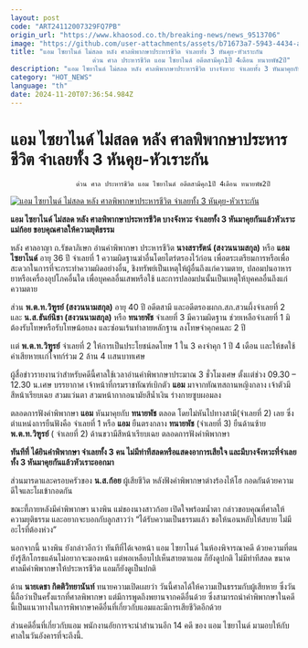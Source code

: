 ```yaml
---
layout: post
code: "ART24112007329FQ7PB"
origin_url: "https://www.khaosod.co.th/breaking-news/news_9513706"
image: "https://github.com/user-attachments/assets/b71673a7-5943-4434-a5d3-e49cb0462612"
title: "แอม ไซยาไนด์ ไม่สลด หลัง ศาลพิพากษาประหารชีวิต จำเลยทั้ง 3 หันคุย-หัวเราะกัน
                    ด่วน ศาล ประหารชีวิต แอม ไซยาไนด์ อดีตสามีคุก1ปี 4เดือน ทนายพัช2ปี"
description: "แอม ไซยาไนด์ ไม่สลด หลัง ศาลพิพากษาประหารชีวิต บางจังหวะ จำเลยทั้ง 3 หันมาคุยกันแล้วหัวเราะ แม่ก้อย ขอบคุณศาลให้ความยุติธรรม "
category: "HOT_NEWS"
language: "th"
date: 2024-11-20T07:36:54.984Z
---
```


# แอม ไซยาไนด์ ไม่สลด หลัง ศาลพิพากษาประหารชีวิต จำเลยทั้ง 3 หันคุย-หัวเราะกัน
                    ด่วน ศาล ประหารชีวิต แอม ไซยาไนด์ อดีตสามีคุก1ปี 4เดือน ทนายพัช2ปี

[![แอม ไซยาไนด์ ไม่สลด หลัง ศาลพิพากษาประหารชีวิต จำเลยทั้ง 3 หันคุย-หัวเราะกัน](https://www.khaosod.co.th/wpapp/uploads/2024/11/AM.jpg "แอม ไซยาไนด์ ไม่สลด หลัง ศาลพิพากษาประหารชีวิต จำเลยทั้ง 3 หันคุย-หัวเราะกัน")](https://www.khaosod.co.th/wpapp/uploads/2024/11/AM.jpg)

**แอม ไซยาไนด์ ไม่สลด หลัง ศาลพิพากษาประหารชีวิต บางจังหวะ จำเลยทั้ง 3 หันมาคุยกันแล้วหัวเราะ แม่ก้อย ขอบคุณศาลให้ความยุติธรรม**

หลัง ศาลอาญา ถ.รัชดาภิเษก อ่านคำพิพากษา ประหารชีวิต **นางสรารัตน์ (สงวนนามสกุล)** หรือ **แอม ไซยาไนด์** อายุ 36 ปี จำเลยที่ 1 ความผิดฐานฆ่าอื่นโดยไตร่ตรองไว้ก่อน เพื่อตระเตรียมการหรือเพื่อสะดวกในการที่จะกระทำความผิดอย่างอื่น, ชิงทรัพย์เป็นเหตุให้ผู้อื่นถึงแก่ความตาย, ปลอมปนอาหาร ยาหรือเครื่องอุปโภคอื่นใด เพื่อบุคคลอื่นเสพหรือใช้ และการปลอมปนนั้นเป็นเหตุให้บุคคลอื่นถึงแก่ความตาย

ส่วน **พ.ต.ท.วิฑูรย์ (สงวนนามสกุล)** อายุ 40 ปี อดีตสามี และอดีตรองผกก.สภ.สวนผึ้งจำเลยที่ 2 และ **น.ส.ธันย์นิชา (สงวนนามสกุล)** หรือ **ทนายพัช** จำเลยที่ 3 มีความผิดฐาน ช่วยเหลือจำเลยที่ 1 มิต้องรับโทษหรือรับโทษน้อยลง และซ่อนเร้นทำลายหลักฐาน ลงโทษจำคุกคนละ 2 ปี

เเต่ **พ.ต.ท.วิฑูรย์** จำเลยที่ 2 ให้การเป็นประโยชน์ลดโทษ 1 ใน 3 คงจำคุก 1 ปี 4 เดือน เเละให้ชดใช้ค่าเสียหายเเก่โจทก์ร่วม 2 ล้าน 4 เเสนบาทเศษ

ผู้สื่อข่าวรายงานว่าสำหรับคดีนี้ศาลใช้เวลาอ่านคำพิพากษาประมาณ 3 ชั่วโมงเศษ ตั้งเเต่ช่วง 09.30 – 12.30 น.เศษ บรรยากาศ เจ้าหน้าที่กรมราชทัณฑ์เบิกตัว **แอม** มาจากทัณฑสถานหญิงกลาง เจ้าตัวมีสีหน้าเรียบเฉย สวมแว่นตา สวมหน้ากากอนามัยสีน้ำเงิน ร่างกายซูบผอมลง

ตลอดการฟังคำพิพากษา **แอม** หันมาคุยกับ **ทนายพัช** ตลอด โดยไม่หันไปทางสามี(จำเลยที่ 2) เลย ซึ่งตำแหน่งการยืนฟังคือ จำเลยที่ 1 หรือ **แอม** ยืนตรงกลาง **ทนายพัช** (จำเลยที่ 3) ยืนด้านซ้าย **พ.ต.ท.วิฑูรย์** ( จำเลยที่ 2) ด้านขวามีสีหน้าเรียบเฉย ตลอดการฟังคำพิพากษา

**ทันทีที่ ได้ยินคำพิพากษา จำเลยทั้ง 3 คน ไม่มีท่าทีสลดหรือแสดงอาการเสียใจ และมีบางจังหวะที่จำเลยทั้ง 3 หันมาคุยกันแล้วหัวเราะออกมา**

ส่วนมารดาและครอบครัวของ **น.ส.ก้อย** ผู้เสียชีวิต หลังฟังคำพิพากษาต่างร้องไห้โฮ กอดกันด้วยความดีใจและโผเข้ากอดกัน

ขณะที้ภายหลังมีคำพิพากษา นางพิน แม่ของนางสาวก้อย เปิดใจพร้อมน้ำตา กล่าวขอบคุณที่ศาลให้ความยุติธรรม และอยากจะบอกกับลูกสาวว่า “ได้รับความเป็นธรรมแล้ว ขอให้นอนหลับให้สบาย ไม่มีอะไรที่ต้องห่วง”

นอกจากนี้ นางพิน ยังกล่าวอีกว่า ทันทีที่ได้เจอหน้า แอม ไซยาไนด์ ในห้องพิจารณาคดี ด้วยความที่ตนยังรู้สึกโกรธแค้นไม่อยากจะมองหน้า แต่พอเหลือบไปเห็นสายตาแอม ก็ยังดูปกติ ไม่มีท่าทีสลด ขนาดศาลมีคำพิพากษาให้ประหารชีวิต แอมก็ยังดูเป็นปกติ

ด้าน **นายเดชา กิตติวิทยานันท์** ทนายความเปิดเผยว่า วันนี้ศาลได้ให้ความเป็นธรรมกับผู้เสียหาย ซึ่งวันนี้ถือว่าเป็นครั้งแรกที่ศาลพิพากษา แต่มีการพูดถึงพยานจากคดีอื่นด้วย ซึ่งสามารถนำคำพิพากษาในคดีนี้เป็นแนวทางในการพิพากษาคดีอื่นที่เกี่ยวกับแอมและมีการเสียชีวิตอีกด้วย

ส่วนคดีอื่นที่เกี่ยวกับแอม พนักงานอัยการจะนำสำนวนอีก 14 คดี ของ แอม ไซยาไนด์ มามอบให้กับศาลในวันอังคารที่จะถึงนี้.
